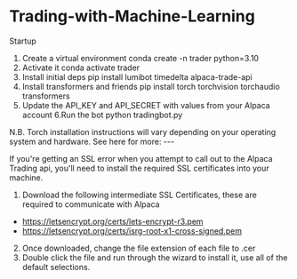 # Trading-with-Machine-Learning
Startup

1. Create a virtual environment conda create -n trader python=3.10
2. Activate it conda activate trader
3. Install initial deps pip install lumibot timedelta alpaca-trade-api
4. Install transformers and friends pip install torch torchvision torchaudio transformers
5. Update the API_KEY and API_SECRET with values from your Alpaca account
6.Run the bot python tradingbot.py

N.B. Torch installation instructions will vary depending on your operating system and hardware. See here for more: ---

If you're getting an SSL error when you attempt to call out to the Alpaca Trading api, you'll need to install the required SSL certificates into your machine.

1. Download the following intermediate SSL Certificates, these are required to communicate with Alpaca
- https://letsencrypt.org/certs/lets-encrypt-r3.pem
- https://letsencrypt.org/certs/isrg-root-x1-cross-signed.pem
2. Once downloaded, change the file extension of each file to .cer
3. Double click the file and run through the wizard to install it, use all of the default selections.
